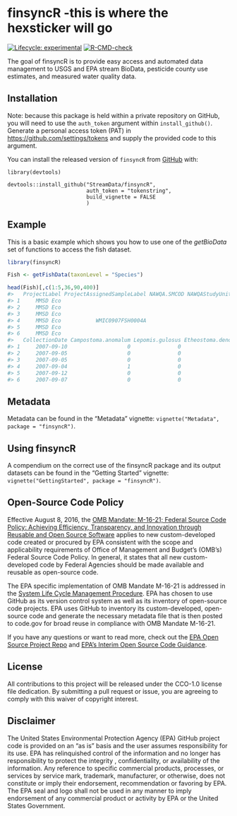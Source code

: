 
<!-- README.md is generated from README.Rmd. Please edit that file -->

# finsyncR -this is where the hexsticker will go

<!-- badges: start -->

[![Lifecycle:
experimental](https://img.shields.io/badge/lifecycle-experimental-orange.svg)](https://lifecycle.r-lib.org/articles/stages.html#experimental)
[![R-CMD-check](https://github.com/StreamData/finsyncR/actions/workflows/R-CMD-check.yaml/badge.svg)](https://github.com/StreamData/finsyncR/actions/workflows/R-CMD-check.yaml)
<!-- badges: end -->

The goal of finsyncR is to provide easy access and automated data
management to USGS and EPA stream BioData, pesticide county use
estimates, and measured water quality data.

## Installation

Note: because this package is held within a private repository on
GitHub, you will need to use the `auth_token` argument within
`install_github()`. Generate a personal access token (PAT) in
<https://github.com/settings/tokens> and supply the provided code to
this argument.

You can install the released version of `finsyncR` from
[GitHub](https://github.com/StreamData/finsyncR) with:

    library(devtools)

    devtools::install_github("StreamData/finsyncR",
                             auth_token = "tokenstring",
                             build_vignette = FALSE
                             )

## Example

This is a basic example which shows you how to use one of the
*getBioData* set of functions to access the fish dataset.

``` r
library(finsyncR)

Fish <- getFishData(taxonLevel = "Species")

head(Fish)[,c(1:5,36,90,400)]
#>   ProjectLabel ProjectAssignedSampleLabel NAWQA.SMCOD NAWQAStudyUnitCode
#> 1     MMSD Eco                                                          
#> 2     MMSD Eco                                                          
#> 3     MMSD Eco                                                          
#> 4     MMSD Eco           WMIC0907FSH0004A                               
#> 5     MMSD Eco                                                          
#> 6     MMSD Eco                                                          
#>   CollectionDate Campostoma.anomalum Lepomis.gulosus Etheostoma.denoncourti
#> 1     2007-09-10                   0               0                      0
#> 2     2007-09-05                   0               0                      0
#> 3     2007-09-05                   0               0                      0
#> 4     2007-09-04                   1               0                      0
#> 5     2007-09-12                   0               0                      0
#> 6     2007-09-07                   0               0                      0
```

## Metadata

Metadata can be found in the “Metadata” vignette:
`vignette("Metadata", package = "finsyncR")`.

## Using finsyncR

A compendium on the correct use of the finsyncR package and its output
datasets can be found in the “Getting Started” vignette:
`vignette("GettingStarted", package = "finsyncR")`.

## Open-Source Code Policy

Effective August 8, 2016, the [OMB Mandate: M-16-21; Federal Source Code
Policy: Achieving Efficiency, Transparency, and Innovation through
Reusable and Open Source
Software](https://obamawhitehouse.archives.gov/sites/default/files/omb/memoranda/2016/m_16_21.pdf)
applies to new custom-developed code created or procured by EPA
consistent with the scope and applicability requirements of Office of
Management and Budget’s (OMB’s) Federal Source Code Policy. In general,
it states that all new custom-developed code by Federal Agencies should
be made available and reusable as open-source code.

The EPA specific implementation of OMB Mandate M-16-21 is addressed in
the [System Life Cycle Management
Procedure](https://www.epa.gov/irmpoli8/policy-procedures-and-guidance-system-life-cycle-management-slcm).
EPA has chosen to use GitHub as its version control system as well as
its inventory of open-source code projects. EPA uses GitHub to inventory
its custom-developed, open-source code and generate the necessary
metadata file that is then posted to code.gov for broad reuse in
compliance with OMB Mandate M-16-21.

If you have any questions or want to read more, check out the [EPA Open
Source Project Repo](https://github.com/USEPA/open-source-projects) and
[EPA’s Interim Open Source Code
Guidance](https://www.epa.gov/developers/open-source-software-and-epa-code-repository-requirements).

## License

All contributions to this project will be released under the CCO-1.0
license file dedication. By submitting a pull request or issue, you are
agreeing to comply with this waiver of copyright interest.

## Disclaimer

The United States Environmental Protection Agency (EPA) GitHub project
code is provided on an “as is” basis and the user assumes responsibility
for its use. EPA has relinquished control of the information and no
longer has responsibility to protect the integrity , confidentiality, or
availability of the information. Any reference to specific commercial
products, processes, or services by service mark, trademark,
manufacturer, or otherwise, does not constitute or imply their
endorsement, recommendation or favoring by EPA. The EPA seal and logo
shall not be used in any manner to imply endorsement of any commercial
product or activity by EPA or the United States Government.
